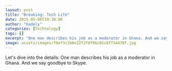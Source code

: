 ```yaml
---
layout: post
title: "Breaking: Tech Life"
date: 2025-05-06T19:30:00
author: "badely"
categories: [Technology]
tags: []
excerpt: "One man describes his job as a moderator in Ghana. And we say goodbye to Skype."
image: assets/images/f0ef3c3b0e22f2f0f96c85c8f734478f.jpg
---
```


Let's dive into the details: One man describes his job as a moderator in Ghana. And we say goodbye to Skype.

